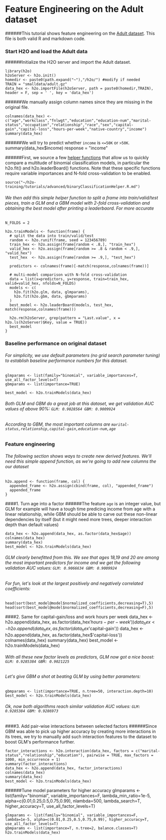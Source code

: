 # Feature Engineering on the Adult dataset

######This tutorial shows feature engineering on the [Adult dataset](https://archive.ics.uci.edu/ml/datasets/Adult). This file is both valid R and markdown code.

### Start H2O and load the Adult data

######Initialize the H2O server and import the Adult dataset.

    library(h2o)
    h2oServer <- h2o.init()
    homedir <- paste0(path.expand("~"),"/h2o/") #modify if needed
    TRAIN = "smalldata/adult.gz"
    data_hex <- h2o.importFile(h2oServer, path = paste0(homedir,TRAIN), header = F, sep = ' ', key = 'data_hex')

######We manually assign column names since they are missing in the original file.
    
    colnames(data_hex) <- c("age","workclass","fnlwgt","education","education-num","marital-status","occupation","relationship","race","sex","capital-gain","capital-loss","hours-per-week","native-country","income")
    summary(data_hex)
 

######We will try to predict whether `income` is `<=50K` or `>50K`.
    summary(data_hex$income)
    response = "income"

######First, we source a few [helper functions](../binaryClassificationHelper.R.html) that allow us to quickly compare a multitude of binomial classification models, in particular the h2o.fit() and h2o.leaderBoard() functions.  Note that these specific functions require variable importances and N-fold cross-validation to be enabled.

    source("~/h2o-training/tutorials/advanced/binaryClassificationHelper.R.md")

    
###### We then add this simple helper function to split a frame into train/valid/test pieces, train a GLM and a GBM model with 2-fold cross-validation and obtaining the best model after printing a leaderbaord. For more accurate

    N_FOLDS = 2

    h2o.trainModels <- function(frame) {
      # split the data into train/valid/test
      random <- h2o.runif(frame, seed = 123456789)
      train_hex <- h2o.assign(frame[random < .8,], "train_hex")
      valid_hex <- h2o.assign(frame[random >= .8 & random < .9,], "valid_hex")
      test_hex  <- h2o.assign(frame[random >= .9,], "test_hex")
     
      predictors <- colnames(frame)[-match(response,colnames(frame))]
      
      # multi-model comparison with N-fold cross-validation
      data = list(x=predictors, y=response, train=train_hex, valid=valid_hex, nfolds=N_FOLDS)
      models <- c(
        h2o.fit(h2o.glm, data, glmparams),
        h2o.fit(h2o.gbm, data, gbmparams)
      )
      best_model <- h2o.leaderBoard(models, test_hex, match(response,colnames(frame)))
  
      h2o.rm(h2oServer, grep(pattern = "Last.value", x = h2o.ls(h2oServer)$Key, value = TRUE))
      best_model
    }

### Baseline performance on original dataset
###### For simplicity, we use default parameters (no grid search parameter tuning) to establish baseline performance numbers for this dataset.

    glmparams <- list(family="binomial", variable_importances=T, use_all_factor_levels=T)
    gbmparams <- list(importance=TRUE)

    best_model <- h2o.trainModels(data_hex)

###### Both GLM and GBM do a great job at this dataset, we get validation AUC values of above 90%: `GLM: 0.9028564 GBM: 0.9009924`
###### According to GBM, the most important columns are `marital-status,relationship,capital-gain,education-num,age`

### Feature engineering
 
###### The following section shows ways to create new derived features. We'll need this simple append function, as we're going to add new columns the our dataset

    h2o.append <- function(frame, col) {
      appended_frame <- h2o.assign(cbind(frame, col), "appended_frame")
      appended_frame
    }

####1. Turn age into a factor
######The feature `age` is an integer value, but GLM for example will have a tough time predicing income from age with a linear relationship, while GBM should be able to carve out these non-linear dependencies by itself (but it might need more trees, deeper interaction depth than default values)
 
    data_hex <- h2o.append(data_hex, as.factor(data_hex$age))
    colnames(data_hex)
    summary(data_hex)
    best_model <- h2o.trainModels(data_hex)

###### GLM clearly benefitted from this. We see that ages 18,19 and 20 are among the most important predictors for income and we get the following validation AUC values: `GLM: 0.9066634 GBM: 0.9009924`

###### For fun, let's look at the largest positively and negatively correlated coefficients:
    head(sort(best_model@model$normalized_coefficients,decreasing=T),5)
    head(sort(best_model@model$normalized_coefficients,decreasing=F),5)

####2. Same for capital-gain/loss and work hours per week
    data_hex <- h2o.append(data_hex, as.factor(data_hex$'hours-per-week'))
    data_hex <- h2o.append(data_hex, as.factor(data_hex$'capital-gain'))
    data_hex <- h2o.append(data_hex, as.factor(data_hex$'capital-loss'))
    colnames(data_hex)
    summary(data_hex)
    best_model <- h2o.trainModels(data_hex)

###### With all these new factor levels as predictors, GLM now got a nice boost: `GLM: 0.9285384 GBM: 0.9021225`

###### Let's give GBM a shot at beating GLM by using better parameters:
    gbmparams <- list(importance=TRUE, n.tree=50, interaction.depth=10)
    best_model <- h2o.trainModels(data_hex)

###### Ok, now both algorithms reach similar validation AUC values: `GLM: 0.9285384 GBM: 0.9286973`

####3. Add pair-wise interactions between selected factors
######Since GBM was able to pick up higher accuracy by creating more interactions in its trees, we try to manually add such interaction features to the dataset to boost GLM's performance further.
 
    factor_interactions <- h2o.interaction(data_hex, factors = c("marital-status","relationship","education"), pairwise = TRUE, max_factors = 1000, min_occurrence = 1)
    summary(factor_interactions)
    data_hex <- h2o.append(data_hex, factor_interactions)
    colnames(data_hex)
    summary(data_hex)
    best_model <- h2o.trainModels(data_hex)    
    
######Tune model parameters for higher accuracy
    glmparams <- list(family="binomial", variable_importances=F, lambda_min_ratio=1e-5, alpha=c(0.01,0.25,0.5,0.75,0.99), nlambda=500, lambda_search=T, higher_accuracy=T, use_all_factor_levels=T)
    
    glmparams <- list(family="binomial", variable_importances=F, lambda=1e-5, alpha=c(0.01,0.25,0.5,0.75,0.99), higher_accuracy=T, use_all_factor_levels=T)
    gbmparams <- list(importance=T, n.tree=2, balance.classes=T)
    h2o.trainModels(data_hex)
